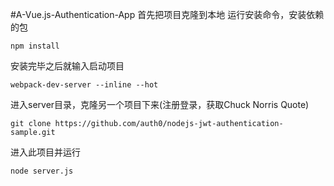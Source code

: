 #A-Vue.js-Authentication-App
首先把项目克隆到本地
运行安装命令，安装依赖的包
```
npm install
```
安装完毕之后就输入启动项目
```
webpack-dev-server --inline --hot
```
进入server目录，克隆另一个项目下来(注册登录，获取Chuck Norris Quote)
```
git clone https://github.com/auth0/nodejs-jwt-authentication-sample.git
```
进入此项目并运行
```
node server.js
```